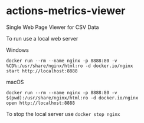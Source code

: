 # actions-metrics-viewer
Single Web Page Viewer for CSV Data

To run use a local web server

Windows
```
docker run --rm --name nginx -p 8888:80 -v %CD%:/usr/share/nginx/html:ro -d docker.io/nginx
start http://localhost:8888
```

macOS 
```
docker run --rm --name nginx -p 8888:80 -v $(pwd):/usr/share/nginx/html:ro -d docker.io/nginx
open http://localhost:8888
```

To stop the local server use `docker stop nginx`
